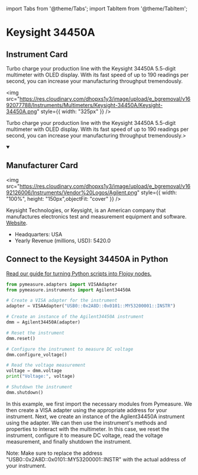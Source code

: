 
import Tabs from '@theme/Tabs';
import TabItem from '@theme/TabItem';

# Keysight 34450A

## Instrument Card

<div className="flex">

<div>

Turbo charge your production line with the Keysight 34450A 5.5-digit multimeter with OLED display. With its fast speed of up to 190 readings per second, you can increase your manufacturing throughput tremendously.

</div>

<img src="https://res.cloudinary.com/dhopxs1y3/image/upload/e_bgremoval/v1692077788/Instruments/Multimeters/Keysight-34450A/Keysight-34450A.png" style={{ width: "325px" }} />

</div>

Turbo charge your production line with the Keysight 34450A 5.5-digit multimeter with OLED display. With its fast speed of up to 190 readings per second, you can increase your manufacturing throughput tremendously.>

<details open>
<summary><h2>Manufacturer Card</h2></summary>

<img src="https://res.cloudinary.com/dhopxs1y3/image/upload/e_bgremoval/v1692126006/Instruments/Vendor%20Logos/Agilent.png" style={{ width: "100%", height: "150px",objectFit: "cover" }} />

Keysight Technologies, or Keysight, is an American company that manufactures electronics test and measurement equipment and software. <a href="https://www.keysight.com/us/en/home.html">Website</a>.

<ul>
  <li>Headquarters: USA</li>
  <li>Yearly Revenue (millions, USD): 5420.0</li>
</ul>
</details>

## Connect to the Keysight 34450A in Python

[Read our guide for turning Python scripts into Flojoy nodes.](https://docs.flojoy.ai/custom-nodes/creating-custom-node/)


<Tabs>
<TabItem value="Pymeasure" label="Pymeasure">


```python
from pymeasure.adapters import VISAAdapter
from pymeasure.instruments import Agilent34450A

# Create a VISA adapter for the instrument
adapter = VISAAdapter("USB0::0x2A8D::0x0101::MY53200001::INSTR")

# Create an instance of the Agilent34450A instrument
dmm = Agilent34450A(adapter)

# Reset the instrument
dmm.reset()

# Configure the instrument to measure DC voltage
dmm.configure_voltage()

# Read the voltage measurement
voltage = dmm.voltage
print("Voltage:", voltage)

# Shutdown the instrument
dmm.shutdown()
```

In this example, we first import the necessary modules from Pymeasure. We then create a VISA adapter using the appropriate address for your instrument. Next, we create an instance of the Agilent34450A instrument using the adapter. We can then use the instrument's methods and properties to interact with the multimeter. In this case, we reset the instrument, configure it to measure DC voltage, read the voltage measurement, and finally shutdown the instrument.

Note: Make sure to replace the address "USB0::0x2A8D::0x0101::MY53200001::INSTR" with the actual address of your instrument.

</TabItem>
</Tabs>